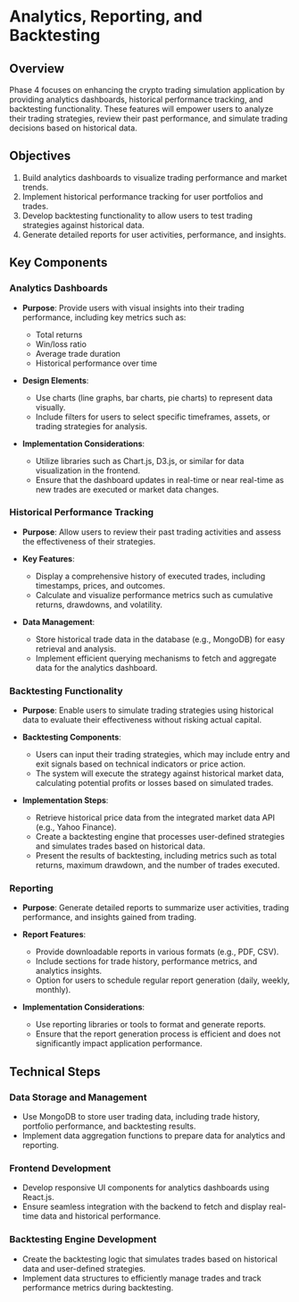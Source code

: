 # Analytics, Reporting, and Backtesting

## Overview

Phase 4 focuses on enhancing the crypto trading simulation application by providing analytics dashboards, historical performance tracking, and backtesting functionality. These features will empower users to analyze their trading strategies, review their past performance, and simulate trading decisions based on historical data.

## Objectives

1. Build analytics dashboards to visualize trading performance and market trends.
2. Implement historical performance tracking for user portfolios and trades.
3. Develop backtesting functionality to allow users to test trading strategies against historical data.
4. Generate detailed reports for user activities, performance, and insights.

## Key Components

### Analytics Dashboards

- **Purpose**: Provide users with visual insights into their trading performance, including key metrics such as:
  - Total returns
  - Win/loss ratio
  - Average trade duration
  - Historical performance over time

- **Design Elements**:
  - Use charts (line graphs, bar charts, pie charts) to represent data visually.
  - Include filters for users to select specific timeframes, assets, or trading strategies for analysis.

- **Implementation Considerations**:
  - Utilize libraries such as Chart.js, D3.js, or similar for data visualization in the frontend.
  - Ensure that the dashboard updates in real-time or near real-time as new trades are executed or market data changes.

### Historical Performance Tracking

- **Purpose**: Allow users to review their past trading activities and assess the effectiveness of their strategies.

- **Key Features**:
  - Display a comprehensive history of executed trades, including timestamps, prices, and outcomes.
  - Calculate and visualize performance metrics such as cumulative returns, drawdowns, and volatility.

- **Data Management**:
  - Store historical trade data in the database (e.g., MongoDB) for easy retrieval and analysis.
  - Implement efficient querying mechanisms to fetch and aggregate data for the analytics dashboard.

### Backtesting Functionality

- **Purpose**: Enable users to simulate trading strategies using historical data to evaluate their effectiveness without risking actual capital.

- **Backtesting Components**:
  - Users can input their trading strategies, which may include entry and exit signals based on technical indicators or price action.
  - The system will execute the strategy against historical market data, calculating potential profits or losses based on simulated trades.

- **Implementation Steps**:
  - Retrieve historical price data from the integrated market data API (e.g., Yahoo Finance).
  - Create a backtesting engine that processes user-defined strategies and simulates trades based on historical data.
  - Present the results of backtesting, including metrics such as total returns, maximum drawdown, and the number of trades executed.

### Reporting

- **Purpose**: Generate detailed reports to summarize user activities, trading performance, and insights gained from trading.

- **Report Features**:
  - Provide downloadable reports in various formats (e.g., PDF, CSV).
  - Include sections for trade history, performance metrics, and analytics insights.
  - Option for users to schedule regular report generation (daily, weekly, monthly).

- **Implementation Considerations**:
  - Use reporting libraries or tools to format and generate reports.
  - Ensure that the report generation process is efficient and does not significantly impact application performance.

## Technical Steps

### Data Storage and Management

- Use MongoDB to store user trading data, including trade history, portfolio performance, and backtesting results.
- Implement data aggregation functions to prepare data for analytics and reporting.

### Frontend Development

- Develop responsive UI components for analytics dashboards using React.js.
- Ensure seamless integration with the backend to fetch and display real-time data and historical performance.

### Backtesting Engine Development

- Create the backtesting logic that simulates trades based on historical data and user-defined strategies.
- Implement data structures to efficiently manage trades and track performance metrics during backtesting.
